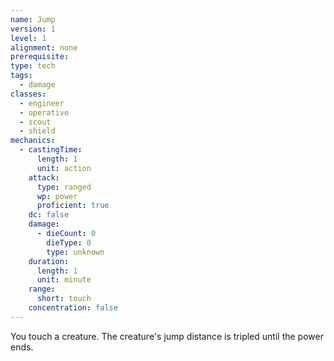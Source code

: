 ```yaml
---
name: Jump
version: 1
level: 1
alignment: none
prerequisite: 
type: tech
tags:
  - damage
classes:
  - engineer
  - operative
  - scout
  - shield
mechanics:
  - castingTime:
      length: 1
      unit: action
    attack:
      type: ranged
      wp: power
      proficient: true
    dc: false
    damage:
      - dieCount: 0
        dieType: 0
        type: unknown
    duration:
      length: 1
      unit: minute
    range:
      short: touch
    concentration: false
---
```

You touch a creature. The creature's jump distance is tripled until the power ends.
    
